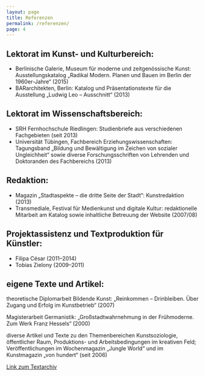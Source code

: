 ```yaml
---
layout: page
title: Referenzen
permalink: /referenzen/
page: 4
---
```



## Lektorat im Kunst- und Kulturbereich:

* Berlinische Galerie, Museum für moderne und zeitgenössische Kunst: Ausstellungskatalog „Radikal Modern. Planen und Bauen im Berlin der 1960er-Jahre“ (2015)
* BARarchitekten, Berlin: Katalog und Präsentationstexte für die Ausstellung „Ludwig Leo – Ausschnitt“ (2013)

## Lektorat im Wissenschaftsbereich:
- SRH Fernhochschule Riedlingen: Studienbriefe aus verschiedenen Fachgebieten (seit 2013)
- Universität Tübingen, Fachbereich Erziehungswissenschaften: Tagungsband „Bildung und Bewältigung im Zeichen von sozialer Ungleichheit“ sowie diverse Forschungsschriften von Lehrenden und Doktoranden des Fachbereichs (2013)

## Redaktion:
- Magazin „Stadtaspekte – die dritte Seite der Stadt“: Kunstredaktion (2013)
- Transmediale, Festival für Medienkunst und digitale Kultur: redaktionelle Mitarbeit am Katalog sowie inhaltliche Betreuung der Website (2007/08)

## Projektassistenz und Textproduktion für Künstler:

- Filipa César (2011–2014)
- Tobias Zielony (2009–2011)

## eigene Texte und Artikel:
theoretische Diplomarbeit Bildende Kunst: „Reinkommen – Drinbleiben. Über Zugang und Erfolg im Kunstbetrieb“ (2007)

Magisterarbeit Germanistik: „Großstadtwahrnehmung in der Frühmoderne. Zum Werk Franz Hessels“ (2000)

diverse Artikel und Texte zu den Themenbereichen Kunstsoziologie, öffentlicher Raum, Produktions- und Arbeitsbedingungen im kreativen Feld; Veröffentlichungen im Wochenmagazin „Jungle World“ und im Kunstmagazin „von hundert“ (seit 2006)

[Link zum Textarchiv]( http://trafo-m.de/dianaartus/?page_id=34)
